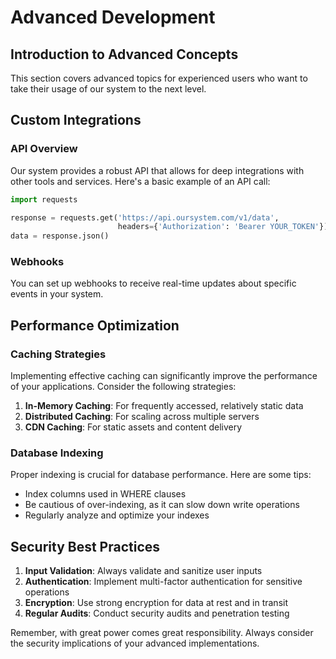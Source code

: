 # Advanced Development

## Introduction to Advanced Concepts

This section covers advanced topics for experienced users who want to take their usage of our system to the next level.

## Custom Integrations

### API Overview

Our system provides a robust API that allows for deep integrations with other tools and services. Here's a basic example of an API call:

```python
import requests

response = requests.get('https://api.oursystem.com/v1/data', 
                        headers={'Authorization': 'Bearer YOUR_TOKEN'})
data = response.json()
```

### Webhooks

You can set up webhooks to receive real-time updates about specific events in your system.

## Performance Optimization

### Caching Strategies

Implementing effective caching can significantly improve the performance of your applications. Consider the following strategies:

1. **In-Memory Caching**: For frequently accessed, relatively static data
2. **Distributed Caching**: For scaling across multiple servers
3. **CDN Caching**: For static assets and content delivery

### Database Indexing

Proper indexing is crucial for database performance. Here are some tips:

- Index columns used in WHERE clauses
- Be cautious of over-indexing, as it can slow down write operations
- Regularly analyze and optimize your indexes

## Security Best Practices

1. **Input Validation**: Always validate and sanitize user inputs
2. **Authentication**: Implement multi-factor authentication for sensitive operations
3. **Encryption**: Use strong encryption for data at rest and in transit
4. **Regular Audits**: Conduct security audits and penetration testing

Remember, with great power comes great responsibility. Always consider the security implications of your advanced implementations.